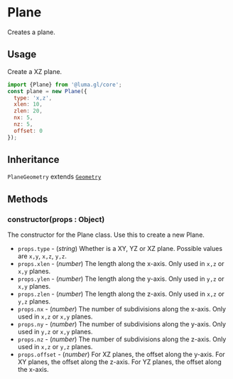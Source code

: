 # Plane

Creates a plane.

## Usage

Create a XZ plane.
```js
import {Plane} from '@luma.gl/core';
const plane = new Plane({
  type: 'x,z',
  xlen: 10,
  zlen: 20,
  nx: 5,
  nz: 5,
  offset: 0
});
```

## Inheritance

`PlaneGeometry` extends [`Geometry`](/docs/api-reference/core/geometry.md)

## Methods

### constructor(props : Object)

The constructor for the Plane class. Use this to create a new Plane.

* `props.type` - (*string*) Whether is a XY, YZ or XZ plane. Possible values are `x,y`, `x,z`, `y,z`.
* `props.xlen` - (*number*) The length along the x-axis. Only used in `x,z` or `x,y` planes.
* `props.ylen` - (*number*) The length along the y-axis. Only used in `y,z` or `x,y` planes.
* `props.zlen` - (*number*) The length along the z-axis. Only used in `x,z` or `y,z` planes.
* `props.nx` - (*number*) The number of subdivisions along the x-axis. Only used in `x,z` or `x,y` planes.
* `props.ny` - (*number*) The number of subdivisions along the y-axis. Only used in `y,z` or `x,y` planes.
* `props.nz` - (*number*) The number of subdivisions along the z-axis. Only used in `x,z` or `y,z` planes.
* `props.offset` - (*number*) For XZ planes, the offset along the y-axis. For XY planes, the offset along the z-axis. For YZ planes, the offset along the x-axis.
